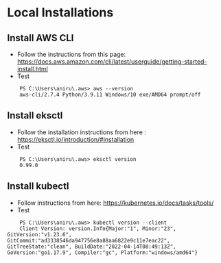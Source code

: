# Local Installations

## Install AWS CLI
* Follow the instructions from this page: https://docs.aws.amazon.com/cli/latest/userguide/getting-started-install.html
* Test 
```
    PS C:\Users\aniru\.aws> aws --version
    aws-cli/2.7.4 Python/3.9.11 Windows/10 exe/AMD64 prompt/off
```

## Install eksctl
* Follow the installation instructions from here : https://eksctl.io/introduction/#installation
* Test
```
    PS C:\Users\aniru\.aws> eksctl version  
    0.99.0
```

## Install kubectl
* Follow instructions from here: https://kubernetes.io/docs/tasks/tools/
* Test 
```
    PS C:\Users\aniru\.aws> kubectl version --client
    Client Version: version.Info{Major:"1", Minor:"23", GitVersion:"v1.23.6", GitCommit:"ad3338546da947756e8a88aa6822e9c11e7eac22", GitTreeState:"clean", BuildDate:"2022-04-14T08:49:13Z", GoVersion:"go1.17.9", Compiler:"gc", Platform:"windows/amd64"}
```